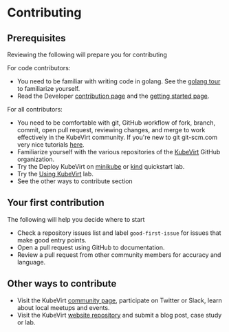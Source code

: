 # Contributing

## Prerequisites

Reviewing the following will prepare you for contributing

For code contributors:

* You need to be familiar with writing code in golang.  See the [golang tour](https://tour.golang.org/welcome/1) to familiarize yourself.
* Read the Developer [contribution page](https://github.com/kubevirt/kubevirt/blob/main/CONTRIBUTING.md) and the [getting started page](https://github.com/kubevirt/kubevirt/blob/main/docs/getting-started.md).

For all contributors:

* You need to be comfortable with git, GitHub workflow of fork, branch, commit, open pull request, reviewing changes, and merge to work effectively in the KubeVirt community.  If you're new to git git-scm.com very nice tutorials [here](https://git-scm.com/doc).
* Familiarize yourself with the various repositories of the [KubeVirt](https://github.com/kubevirt) GitHub organization.
* Try the Deploy KubeVirt on [minikube](https://kubevirt.io/quickstart_minikube/) or [kind](https://kubevirt.io/quickstart_kind/) quickstart lab.
* Try the [Using KubeVirt](https://kubevirt.io/labs/kubernetes/lab1.html) lab.
* See the other ways to contribute section

## Your first contribution

The following will help you decide where to start

* Check a repository issues list and label `good-first-issue` for issues that make good entry points.
* Open a pull request using GitHub to documentation.
* Review a pull request from other community members for accuracy and language.

## Other ways to contribute

* Visit the KubeVirt [community page](https://kubevirt.io/community/), participate on Twitter or Slack, learn about local meetups and events.
* Visit the KubeVirt [website repository](https://github.com/kubevirt/kubevirt.github.io) and submit a blog post, case study or lab.
